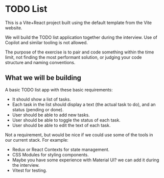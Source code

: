 # TODO List

This is a Vite+React project built using the default template from the Vite website.

We will build the TODO list application together during the interview. Use of Copilot and similar tooling is not allowed.

The purpose of the exercise is to pair and code something within the time limit, not finding the most performant solution, or judging your code structure and naming conventions.

## What we will be building

A basic TODO list app with these basic requirements:

- It should show a list of tasks.
- Each task in the list should display a text (the actual task to do), and an status (pending or done).
- User should be able to add new tasks.
- User should be able to toggle the status of each task.
- User should be able to edit the text of each task.

Not a requirement, but would be nice if we could use some of the tools in our current stack. For example:

- Redux or React Contexts for state management.
- CSS Modules for styling components.
- Maybe you have some experience with Material UI? we can add it during the interview.
- Vitest for testing.

